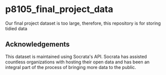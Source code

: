 # p8105_final_project_data
Our final project dataset is too large, therefore, this repository is for storing tidied data


## Acknowledgements
This dataset is maintained using Socrata's API. Socrata has assisted countless organizations with hosting their open data and has been an integral part of the process of bringing more data to the public.
